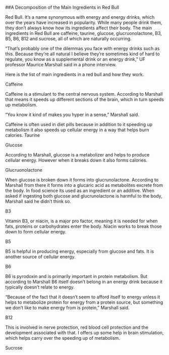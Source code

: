 ##A Decomposition of the Main Ingredients in Red Bull

Red Bull. It’s a name synonymous with energy and energy drinks, which over the years have increased in popularity. While many people drink them, they don’t always know how its ingredients affect their body. The main ingredients in Red Bull are caffeine, taurine, glucose, glucruonolactone, B3, B5, B6, B12 and sucrose, all of which are naturally occurring. 

“That’s probably one of the dilemmas you face with energy drinks such as this. Because they’re all natural I believe they’re sometimes kind of hard to regulate, you know as a supplemental drink or an energy drink,” UF professor Maurice Marshall said in a phone interview. 

Here is the list of main ingredients in a red bull and how they work. 

Caffeine

Caffeine is a stimulant to the central nervous system. According to Marshall that means it speeds up different sections of the brain, which in turn speeds up metabolism. 

“You know it kind of makes you hyper in a sense,” Marshall said. 

Caffeine is often used in diet pills because in addition to it speeding up metabolism it also speeds up cellular energy in a way that helps burn calories.
Taurine

Glucose

According to Marshall, glucose is a metabolizer and helps to produce cellular energy. However when it breaks down it also forms calories.

Glucruonolactone

When glucose is broken down it forms into glucrunolactone. According to Marshall from there it forms into a glucaric acid as metabolites excrete from the body. In food science its used as an ingredient or an additive. When asked if ingesting both glucose and glucrunolactone is harmful to the body, Marshall said he didn’t think so. 

B3

Vitamin B3, or niacin, is a major pro factor, meaning it is needed for when fats, proteins or carbohydrates enter the body. Niacin works to break those down to form cellular energy. 

B5

B5 is helpful in producing energy, especially from glucose and fats. It is another source of cellular energy.

B6

B6 is pyrodoxin and is primarily important in protein metabolism. But according to Marshall B6 itself doesn’t belong in an energy drink because it typically doesn’t relate to energy. 

“Because of the fact that it doesn’t seem to afford itself to energy unless it helps to metabolize protein for energy from a protein source, but something we don’t like to make energy from is protein,” Marshall said.

B12

This is involved in nerve protection, red blood cell protection and the development associated with that. I offers up some help in brain stimulation, which helps carry over the speeding up of metabolism. 

Sucrose
